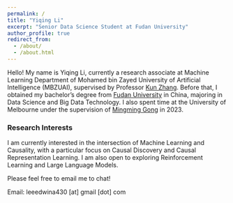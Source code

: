```yaml
---
permalink: /
title: "Yiqing Li"
excerpt: "Senior Data Science Student at Fudan University"
author_profile: true
redirect_from: 
  - /about/
  - /about.html
---
```


Hello! My name is Yiqing Li, currently a research associate at Machine Learning Department of Mohamed bin Zayed University of Artificial Intelligence (MBZUAI), supervised by Professor [Kun Zhang](https://www.andrew.cmu.edu/user/kunz1/index.html). Before that, I obtained my bachelor’s degree from [Fudan University](https://www.fudan.edu.cn/en/) in China, majoring in Data Science and Big Data Technology. I also spent time at the University of Melbourne under the supervision of [Mingming Gong](https://mingming-gong.github.io/) in 2023.

### Research Interests

I am currently interested in the intersection of Machine Learning and Causality, with a particular focus on Causal Discovery and Causal Representation Learning. I am also open to exploring Reinforcement Learning and Large Language Models.


Please feel free to email me to chat!

Email: leeedwina430 [at] gmail [dot] com
